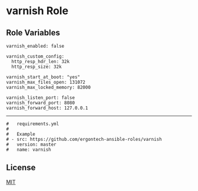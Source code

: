 varnish Role
=========


Role Variables
--------------

```
varnish_enabled: false

varnish_custom_config:
  http_resp_hdr_len: 32k
  http_resp_size: 32k

varnish_start_at_boot: "yes"
varnish_max_files_open: 131072
varnish_max_locked_memory: 82000

varnish_listen_port: false
varnish_forward_port: 8080
varnish_forward_host: 127.0.0.1
```

----------------

```
#   requirements.yml
#
#   Example
# - src: https://github.com/ergontech-ansible-roles/varnish
#   version: master
#   name: varnish
```

License
-------

[MIT](LICENSE)